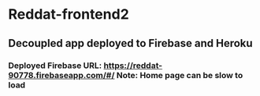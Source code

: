 # Reddat-frontend2

## Decoupled app deployed to Firebase and Heroku 

### Deployed Firebase URL: https://reddat-90778.firebaseapp.com/#/  Note: Home page can be slow to load
